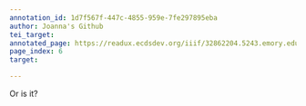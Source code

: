 ```yaml
---
annotation_id: 1d7f567f-447c-4855-959e-7fe297895eba
author: Joanna's Github
tei_target: 
annotated_page: https://readux.ecdsdev.org/iiif/32862204.5243.emory.edu/canvas/32862204.5243.emory.edu$6
page_index: 6
target: 

---
```

<p>Or is it?</p>